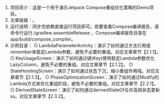 1. 项目简介：这是一个用于演示Jetpack Compose重组优化策略的Demo项目。
2. 文章链接：。
3. 运行说明：同步完依赖直接运行项目即可。若要查看Compose编译报告，请命令行运行./gradlew assembleRelease ，Compose编译报告目录在app/build/compose_compiler。
4. 示例目录：
 ○ LambdaParameterActivity：演示了如何通过方法引用或remember来稳定Lambda参数，避免不必要的重组。对应文章章节【2.1.1】。
 ○ KeyUsageScreen：演示了如何通过键(Key)使用稳定Lambda参数优化LazyColumn，避免不必要的重组。对应文章章节【2.1.2】。
 ○ StateHoistingScreen：演示了如何通过状态下沉，缩小重组作用域。对应文章章节【2.1.3】。
 ○ PhaseOptimizationScreen：演示了如何通过Modify的Lambda方式来优化重组阶段，避免不必要的重组。对应文章章节【2.2.1】。
 ○ DerivedStateScreen：演示了如何通过derivedStateOf合并高频状态更新ss。对应文章章节【2.3.2】。